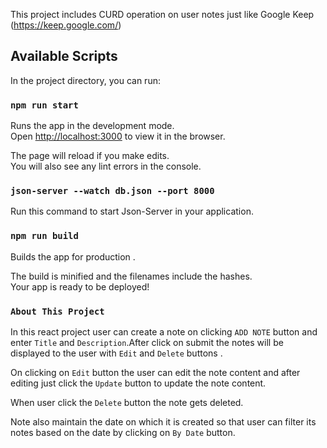 This project includes CURD operation on user notes just like Google Keep
(https://keep.google.com/)


## Available Scripts

In the project directory, you can run:

### `npm run start`

Runs the app in the development mode.<br />
Open [http://localhost:3000](http://localhost:3000) to view it in the browser.

The page will reload if you make edits.<br />
You will also see any lint errors in the console.

### `json-server --watch db.json --port 8000`

Run this command to start Json-Server in your application.

### `npm run build`

Builds the app for production .<br />


The build is minified and the filenames include the hashes.<br />
Your app is ready to be deployed!

### `About This Project`

In this react project user can create a note on clicking `ADD NOTE` button and enter `Title` and `Description`.After click on submit the notes will be displayed to the user with `Edit` and `Delete` buttons .

On clicking on `Edit` button the user can edit the note content and after editing just click the `Update` button to update the note content.

When user click the `Delete` button the note gets deleted.

Note also maintain the date on which it is created so that user can filter its notes based on the date by clicking on `By Date` button.

